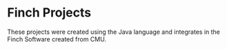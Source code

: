 # Finch Projects

These projects were created using the Java language and integrates in the Finch Software created from CMU.

